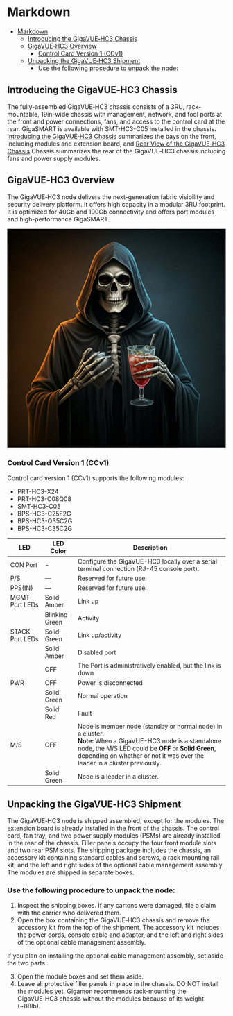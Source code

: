 # Markdown
- [Markdown](#markdown)
  - [Introducing the GigaVUE‑HC3 Chassis](#introducing-the-gigavuehc3-chassis)
  - [GigaVUE‑HC3 Overview](#gigavuehc3-overview)
    - [Control Card Version 1 (CCv1)](#control-card-version-1-ccv1)
  - [Unpacking the GigaVUE‑HC3 Shipment](#unpacking-the-gigavuehc3-shipment)
    - [Use the following procedure to unpack the node:](#use-the-following-procedure-to-unpack-the-node)

## Introducing the GigaVUE‑HC3 Chassis
The fully-assembled GigaVUE‑HC3 chassis consists of a 3RU, rack-mountable, 19in-wide chassis with management, network, and tool ports at the front and power connections, fans, and access to the control card at the rear. GigaSMART is available with SMT-HC3-C05 installed in the chassis. [Introducing the GigaVUE‑HC3 Chassis](https://docs.gigamon.com/doclib69/Content/HW-GV-HC3/Introducing_the_GigaVUE_HC3_Chassis.html?tocpath=Hardware%7CGigaVUE%E2%80%91HC3%7CIntroducing%20the%20GigaVUE-HC3%20Chassis%7C_____0#hc3__intro_3625676118_1417385) summarizes the bays on the front, including modules and extension board, and [Rear View of the GigaVUE‑HC3 Chassis](https://docs.gigamon.com/doclib69/Content/HW-GV-HC3/Introducing_the_GigaVUE_HC3_Chassis.html?tocpath=Hardware%7CGigaVUE%E2%80%91HC3%7CIntroducing%20the%20GigaVUE-HC3%20Chassis%7C_____0#hc3__intro_3625676118_1284729) Chassis summarizes the rear of the GigaVUE‑HC3 chassis including fans and power supply modules.
## GigaVUE‑HC3 Overview
The GigaVUE‑HC3 node delivers the next-generation fabric visibility and security delivery platform. It offers high capacity in a modular 3RU footprint. It is optimized for 40Gb and 100Gb connectivity and offers port modules and high-performance GigaSMART.

![Image](/Images/unnamed%20(1).png)

### Control Card Version 1 (CCv1)
Control card version 1 (CCv1) supports the following modules:


* PRT-HC3-X24
* PRT-HC3-C08Q08 
* SMT-HC3-C05
* BPS-HC3-C25F2G 
* BPS-HC3-Q35C2G 
* BPS-HC3-C35C2G
 
 | LED            | LED Color      | Description                                                                                                                                                       |
|---|---|---|
| CON Port   | - | Configure the GigaVUE-HC3 locally over a serial terminal connection (RJ-45 console port).
| P/S        | — | Reserved for future use.
| PPS(IN)    | — | Reserved for future use.
| MGMT Port LEDs| Solid Amber | Link up
| | Blinking Green | Activity
| STACK Port LEDs | Solid Green | Link up/activity
| | Solid Amber    | Disabled port
| | OFF | The Port is administratively enabled, but the link is down
| PWR | OFF | Power is disconnected
|  | Solid Green | Normal operation
|  | Solid Red | Fault
| M/S  | OFF | Node is member node (standby or normal node) in a cluster.<br>**Note:** When a GigaVUE-HC3 node is a standalone node, the M/S LED could be **OFF** or **Solid Green**, depending on whether or not it was ever the leader in a cluster previously.
| | Solid Green | Node is a leader in a cluster.

## Unpacking the GigaVUE‑HC3 Shipment
The GigaVUE‑HC3 node is shipped assembled, except for the modules. The extension board is already installed in the front of the chassis. The control card, fan tray, and two power supply modules (PSMs) are already installed in the rear of the chassis. Filler panels occupy the four front module slots and two rear PSM slots.
The shipping package includes the chassis, an accessory kit containing standard cables and screws, a rack mounting rail kit, and the left and right sides of the optional cable management assembly.
The modules are shipped in separate boxes.

### Use the following procedure to unpack the node:
1. Inspect the shipping boxes. If any cartons were damaged, file a claim with the carrier who delivered them.
2. Open the box containing the GigaVUE‑HC3 chassis and remove the accessory kit from the top of the shipment. The accessory kit includes the power cords, console cable and adapter, and the left and right sides of the optional cable management assembly.

If you plan on installing the optional cable management assembly, set aside the two parts.

3. Open the module boxes and set them aside.
4. Leave all protective filler panels in place in the chassis. DO NOT install the modules yet. Gigamon recommends rack-mounting the GigaVUE‑HC3 chassis without the modules because of its weight (~88lb).
